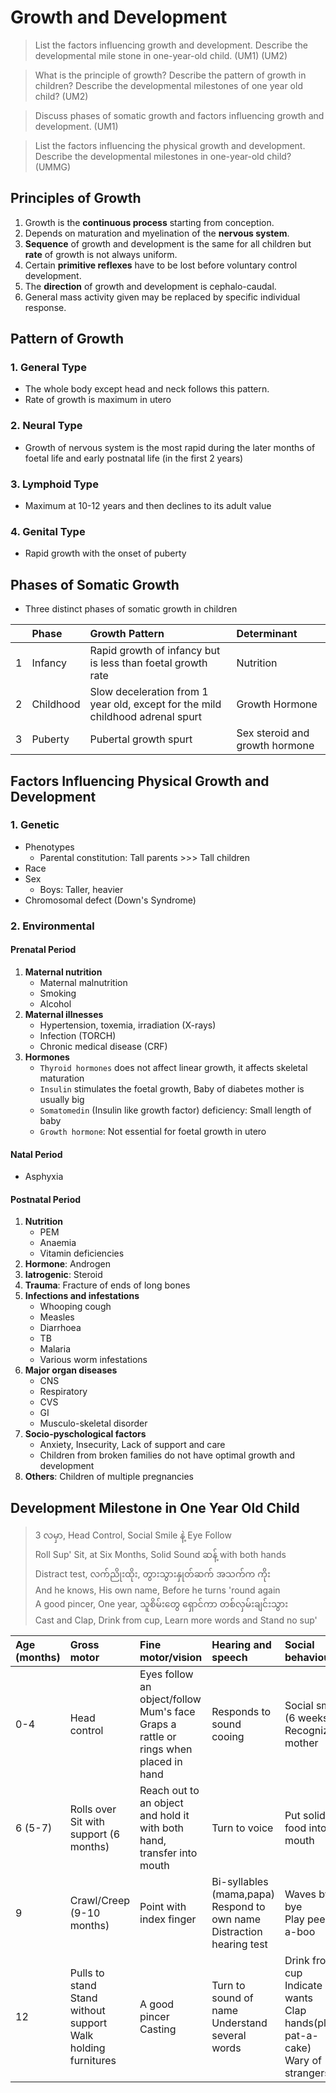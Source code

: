 # Growth and Development

> List the factors influencing growth and development. Describe the developmental mile stone in one-year-old child. (UM1) (UM2)

> What is the principle of growth? Describe the pattern of growth in children? Describe the developmental milestones of one year old child? (UM2)

> Discuss phases of somatic growth and factors influencing growth and development. (UM1)

> List the factors influencing the physical growth and development. Describe the developmental milestones in one-year-old child? (UMMG)

## Principles of Growth

1. Growth is the **continuous process** starting from conception.
1. Depends on maturation and myelination of the **nervous system**.
1. **Sequence** of growth and development is the same for all children but **rate** of growth is not always uniform.
1. Certain **primitive reflexes** have to be lost before voluntary control development.
1. The **direction** of growth and development is cephalo-caudal.
1. General mass activity given may be replaced by specific individual response.

## Pattern of Growth

### 1. General Type

- The whole body except head and neck follows this pattern.
- Rate of growth is maximum in utero

### 2. Neural Type

- Growth of nervous system is the most rapid during the later months of foetal life and early postnatal life (in the first 2 years)

### 3. Lymphoid Type

- Maximum at 10-12 years and then declines to its adult value

### 4. Genital Type

- Rapid growth with the onset of puberty

## Phases of Somatic Growth

- Three distinct phases of somatic growth in children

|     | Phase     | Growth Pattern                                                                 | Determinant                    |
| :-- | :-------- | :----------------------------------------------------------------------------- | :----------------------------- |
| 1   | Infancy   | Rapid growth of infancy but is less than foetal growth rate                    | Nutrition                      |
| 2   | Childhood | Slow deceleration from 1 year old, except for the mild childhood adrenal spurt | Growth Hormone                 |
| 3   | Puberty   | Pubertal growth spurt                                                          | Sex steroid and growth hormone |

## Factors Influencing Physical Growth and Development

### 1. Genetic

- Phenotypes
  - Parental constitution: Tall parents >>> Tall children
- Race
- Sex
  - Boys: Taller, heavier
- Chromosomal defect (Down's Syndrome)

### 2. Environmental

#### Prenatal Period

1. **Maternal nutrition**
   - Maternal malnutrition
   - Smoking
   - Alcohol
1. **Maternal illnesses**
   - Hypertension, toxemia, irradiation (X-rays)
   - Infection (TORCH)
   - Chronic medical disease (CRF)
1. **Hormones**
   - `Thyroid hormones` does not affect linear growth, it affects skeletal maturation
   - `Insulin` stimulates the foetal growth, Baby of diabetes mother is usually big
   - `Somatomedin` (Insulin like growth factor) deficiency: Small length of baby
   - `Growth hormone`: Not essential for foetal growth in utero

#### Natal Period

- Asphyxia

#### Postnatal Period

1. **Nutrition**
   - PEM
   - Anaemia
   - Vitamin deficiencies
1. **Hormone**: Androgen
1. **Iatrogenic**: Steroid
1. **Trauma**: Fracture of ends of long bones
1. **Infections and infestations**
   - Whooping cough
   - Measles
   - Diarrhoea
   - TB
   - Malaria
   - Various worm infestations
1. **Major organ diseases**
   - CNS
   - Respiratory
   - CVS
   - GI
   - Musculo-skeletal disorder
1. **Socio-pyschological factors**
   - Anxiety, Insecurity, Lack of support and care
   - Children from broken families do not have optimal growth and development
1. **Others**: Children of multiple pregnancies

## Development Milestone in One Year Old Child

> 3 လမှာ, Head Control, Social Smile နဲ့ Eye Follow<br>Roll Sup' Sit, at Six Months, Solid Sound ဆန့် with both hands<br>Distract test, လက်ညိုးထိုး, တွားသွားနှုတ်ဆက် အသက်က ကိုး<br>And he knows, His own name, Before he turns 'round again<br>A good pincer, One year, သူစိမ်းတွေ ရှောင်ကာ တစ်လှမ်းချင်းသွား<br>Cast and Clap, Drink from cup, Learn more words and Stand no sup'

| Age (months) | Gross motor                                                        | Fine motor/vision                                                                       | Hearing and speech                                                          | Social behaviour                                                                     |
| :----------- | :----------------------------------------------------------------- | :-------------------------------------------------------------------------------------- | :-------------------------------------------------------------------------- | :----------------------------------------------------------------------------------- |
| 0-4          | Head control                                                       | Eyes follow an object/follow Mum's face <br>Graps a rattle or rings when placed in hand | Responds to sound cooing                                                    | Social smile (6 weeks)<br>Recognizing mother                                         |
| 6 (5-7)      | Rolls over<br>Sit with support (6 months)                          | Reach out to an object and hold it with both hand, transfer into mouth                  | Turn to voice                                                               | Put solid food into mouth                                                            |
| 9            | Crawl/Creep (9-10 months)                                          | Point with index finger                                                                 | Bi-syllables (mama,papa)<br>Respond to own name<br>Distraction hearing test | Waves bye bye<br>Play peek-a-boo                                                     |
| 12           | Pulls to stand<br>Stand without support<br>Walk holding furnitures | A good pincer<br>Casting                                                                | Turn to sound of name<br>Understand several words                           | Drink from cup<br>Indicate wants<br>Clap hands(play pat-a-cake)<br>Wary of strangers |
